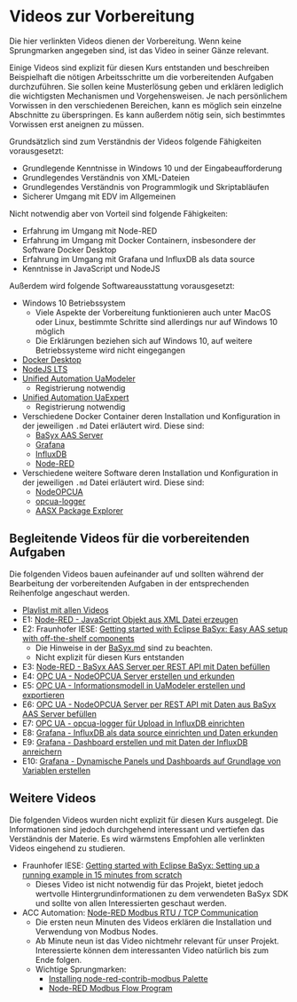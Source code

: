# Videos zur Vorbereitung
Die hier verlinkten Videos dienen der Vorbereitung. Wenn keine Sprungmarken angegeben sind, ist das Video in seiner Gänze relevant.

Einige Videos sind explizit für diesen Kurs entstanden und beschreiben Beispielhaft die nötigen Arbeitsschritte um die vorbereitenden Aufgaben durchzuführen. Sie sollen keine Musterlösung geben und erklären lediglich die wichtigsten Mechanismen und Vorgehensweisen. Je nach persönlichem Vorwissen in den verschiedenen Bereichen, kann es möglich sein einzelne Abschnitte zu überspringen. Es kann außerdem nötig sein, sich bestimmtes Vorwissen erst aneignen zu müssen.

Grundsätzlich sind zum Verständnis der Videos folgende Fähigkeiten vorausgesetzt:
* Grundlegende Kenntnisse in Windows 10 und der Eingabeaufforderung
* Grundlegendes Verständnis von XML-Dateien
* Grundlegendes Verständnis von Programmlogik und Skriptabläufen
* Sicherer Umgang mit EDV im Allgemeinen

Nicht notwendig aber von Vorteil sind folgende Fähigkeiten:
* Erfahrung im Umgang mit Node-RED
* Erfahrung im Umgang mit Docker Containern, insbesondere der Software Docker Desktop
* Erfahrung im Umgang mit Grafana und InfluxDB als data source
* Kenntnisse in JavaScript und NodeJS

Außerdem wird folgende Softwareausstattung vorausgesetzt:
* Windows 10 Betriebssystem
  * Viele Aspekte der Vorbereitung funktionieren auch unter MacOS oder Linux, bestimmte Schritte sind allerdings nur auf Windows 10 möglich
  * Die Erklärungen beziehen sich auf Windows 10, auf weitere Betriebssysteme wird nicht eingegangen
* [Docker Desktop](https://www.docker.com/products/docker-desktop)
* [NodeJS LTS](https://nodejs.org/en/)
* [Unified Automation UaModeler](https://www.unified-automation.com/de/downloads/opc-ua-development.html)
  * Registrierung notwendig
* [Unified Automation UaExpert](https://www.unified-automation.com/de/downloads/opc-ua-clients.html)
  * Registrierung notwendig
* Verschiedene Docker Container deren Installation und Konfiguration in der jeweiligen `.md` Datei erläutert wird. Diese sind:
  * [BaSyx AAS Server](Installation/BaSyx.md)
  * [Grafana](Installation/Grafana.md)
  * [InfluxDB](Installation/InfluxDB.md)
  * [Node-RED](Installation/node-RED.md)
* Verschiedene weitere Software deren Installation und Konfiguration in der jeweiligen `.md` Datei erläutert wird. Diese sind:
  * [NodeOPCUA](Installation/node-opcua.md)
  * [opcua-logger](Installation/opcua-logger.md)
  * [AASX Package Explorer](Installation/BaSyx.md)

## Begleitende Videos für die vorbereitenden Aufgaben
Die folgenden Videos bauen aufeinander auf und sollten während der Bearbeitung der vorbereitenden Aufgaben in der entsprechenden Reihenfolge angeschaut werden.
* [Playlist mit allen Videos](https://www.youtube.com/watch?v=Lc5fmeFqGl4&list=PLzbl7wFtWqTR72ODjOUj5aEGsa4TxXYhy)
* E1: [Node-RED - JavaScript Objekt aus XML Datei erzeugen](https://www.youtube.com/watch?v=Lc5fmeFqGl4&list=PLzbl7wFtWqTR72ODjOUj5aEGsa4TxXYhy&index=1)
* E2: Fraunhofer IESE: [Getting started with Eclipse BaSyx: Easy AAS setup with off-the-shelf components](https://www.youtube.com/watch?v=nGRNg0sj1oY)
  * Die Hinweise in der [BaSyx.md](Installation/BaSyx.md) sind zu beachten.
  * Nicht explizit für diesen Kurs entstanden
* E3: [Node-RED - BaSyx AAS Server per REST API mit Daten befüllen](https://www.youtube.com/watch?v=bhNZlhZ4J8s&list=PLzbl7wFtWqTR72ODjOUj5aEGsa4TxXYhy&index=2)
* E4: [OPC UA - NodeOPCUA Server erstellen und erkunden](https://www.youtube.com/watch?v=5lWk-aKc0uw&list=PLzbl7wFtWqTR72ODjOUj5aEGsa4TxXYhy&index=3)
* E5: [OPC UA - Informationsmodell in UaModeler erstellen und exportieren](https://www.youtube.com/watch?v=CrCrjT1zP1s&list=PLzbl7wFtWqTR72ODjOUj5aEGsa4TxXYhy&index=4)
* E6: [OPC UA - NodeOPCUA Server per REST API mit Daten aus BaSyx AAS Server befüllen](https://www.youtube.com/watch?v=DVMfyJXxlR4&list=PLzbl7wFtWqTR72ODjOUj5aEGsa4TxXYhy&index=5)
* E7: [OPC UA - opcua-logger für Upload in InfluxDB einrichten](https://www.youtube.com/watch?v=97MCgv7MS5I&list=PLzbl7wFtWqTR72ODjOUj5aEGsa4TxXYhy&index=6)
* E8: [Grafana - InfluxDB als data source einrichten und Daten erkunden](https://www.youtube.com/watch?v=kok8IHcI93k&list=PLzbl7wFtWqTR72ODjOUj5aEGsa4TxXYhy&index=7)
* E9: [Grafana - Dashboard erstellen und mit Daten der InfluxDB anreichern](https://www.youtube.com/watch?v=al9quHfWBqI&list=PLzbl7wFtWqTR72ODjOUj5aEGsa4TxXYhy&index=8)
* E10: [Grafana - Dynamische Panels und Dashboards auf Grundlage von Variablen erstellen](https://www.youtube.com/watch?v=biAnjcLIkxc&list=PLzbl7wFtWqTR72ODjOUj5aEGsa4TxXYhy&index=9)

## Weitere Videos
Die folgenden Videos wurden nicht explizit für diesen Kurs ausgelegt. Die Informationen sind jedoch durchgehend interessant und vertiefen das Verständnis der Materie. Es wird wärmstens Empfohlen alle verlinkten Videos eingehend zu studieren.
* Fraunhofer IESE: [Getting started with Eclipse BaSyx: Setting up a running example in 15 minutes from scratch](https://www.youtube.com/watch?v=rRol5EVZHZA)
  * Dieses Video ist nicht notwendig für das Projekt, bietet jedoch wertvolle Hintergrundinformationen zu dem verwendeten BaSyx SDK und sollte von allen Interessierten geschaut werden.
* ACC Automation: [Node-RED Modbus RTU / TCP Communication](https://www.youtube.com/watch?v=yX1w5vcV6cc)
  * Die ersten neun Minuten des Videos erklären die Installation und Verwendung von Modbus Nodes.
  * Ab Minute neun ist das Video nichtmehr relevant für unser Projekt. Interessierte können dem interessanten Video natürlich bis zum Ende folgen.
  * Wichtige Sprungmarken:
    * [Installing node-red-contrib-modbus Palette](https://www.youtube.com/watch?v=yX1w5vcV6cc&t=126s)
    * [Node-RED Modbus Flow Program](https://www.youtube.com/watch?v=yX1w5vcV6cc&t=245s)
